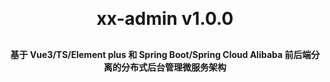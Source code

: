 <h1 align="center" style="margin: 30px 0 30px; font-weight: bold;">xx-admin v1.0.0</h1>
<h4 align="center">基于 Vue3/TS/Element plus 和 Spring Boot/Spring Cloud Alibaba 前后端分离的分布式后台管理微服务架构</h4>
